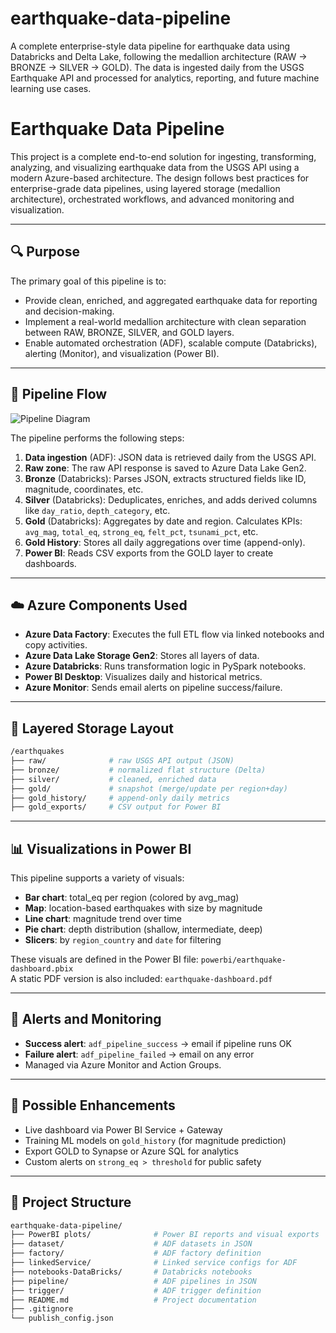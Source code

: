 # earthquake-data-pipeline

A complete enterprise-style data pipeline for earthquake data using Databricks and Delta Lake, following the medallion architecture (RAW → BRONZE → SILVER → GOLD). The data is ingested daily from the USGS Earthquake API and processed for analytics, reporting, and future machine learning use cases.

# Earthquake Data Pipeline

This project is a complete end-to-end solution for ingesting, transforming, analyzing, and visualizing earthquake data from the USGS API using a modern Azure-based architecture. The design follows best practices for enterprise-grade data pipelines, using layered storage (medallion architecture), orchestrated workflows, and advanced monitoring and visualization.

---

## 🔍 Purpose

The primary goal of this pipeline is to:

- Provide clean, enriched, and aggregated earthquake data for reporting and decision-making.
- Implement a real-world medallion architecture with clean separation between RAW, BRONZE, SILVER, and GOLD layers.
- Enable automated orchestration (ADF), scalable compute (Databricks), alerting (Monitor), and visualization (Power BI).

---

## 🔁 Pipeline Flow

![Pipeline Diagram](A_diagram_illustrates_a_Medallion_data_processing_.png)

The pipeline performs the following steps:

1. **Data ingestion** (ADF): JSON data is retrieved daily from the USGS API.
2. **Raw zone**: The raw API response is saved to Azure Data Lake Gen2.
3. **Bronze** (Databricks): Parses JSON, extracts structured fields like ID, magnitude, coordinates, etc.
4. **Silver** (Databricks): Deduplicates, enriches, and adds derived columns like `day_ratio`, `depth_category`, etc.
5. **Gold** (Databricks): Aggregates by date and region. Calculates KPIs: `avg_mag`, `total_eq`, `strong_eq`, `felt_pct`, `tsunami_pct`, etc.
6. **Gold History**: Stores all daily aggregations over time (append-only).
7. **Power BI**: Reads CSV exports from the GOLD layer to create dashboards.

---

## ☁️ Azure Components Used

- **Azure Data Factory**: Executes the full ETL flow via linked notebooks and copy activities.
- **Azure Data Lake Storage Gen2**: Stores all layers of data.
- **Azure Databricks**: Runs transformation logic in PySpark notebooks.
- **Power BI Desktop**: Visualizes daily and historical metrics.
- **Azure Monitor**: Sends email alerts on pipeline success/failure.

---

## 🧱 Layered Storage Layout

```bash
/earthquakes
├── raw/              # raw USGS API output (JSON)
├── bronze/           # normalized flat structure (Delta)
├── silver/           # cleaned, enriched data
├── gold/             # snapshot (merge/update per region+day)
├── gold_history/     # append-only daily metrics
├── gold_exports/     # CSV output for Power BI
```

---

## 📊 Visualizations in Power BI

This pipeline supports a variety of visuals:

- **Bar chart**: total_eq per region (colored by avg_mag)
- **Map**: location-based earthquakes with size by magnitude
- **Line chart**: magnitude trend over time
- **Pie chart**: depth distribution (shallow, intermediate, deep)
- **Slicers**: by `region_country` and `date` for filtering

These visuals are defined in the Power BI file: `powerbi/earthquake-dashboard.pbix`  
A static PDF version is also included: `earthquake-dashboard.pdf`

---

## 📣 Alerts and Monitoring

- **Success alert**: `adf_pipeline_success` → email if pipeline runs OK
- **Failure alert**: `adf_pipeline_failed` → email on any error
- Managed via Azure Monitor and Action Groups.

---

## 🧠 Possible Enhancements

- Live dashboard via Power BI Service + Gateway
- Training ML models on `gold_history` (for magnitude prediction)
- Export GOLD to Synapse or Azure SQL for analytics
- Custom alerts on `strong_eq > threshold` for public safety

---

## 📁 Project Structure

```bash
earthquake-data-pipeline/
├── PowerBI plots/              # Power BI reports and visual exports
├── dataset/                    # ADF datasets in JSON
├── factory/                    # ADF factory definition
├── linkedService/              # Linked service configs for ADF
├── notebooks-DataBricks/       # Databricks notebooks
├── pipeline/                   # ADF pipelines in JSON
├── trigger/                    # ADF trigger definition
├── README.md                   # Project documentation
├── .gitignore
└── publish_config.json
```
